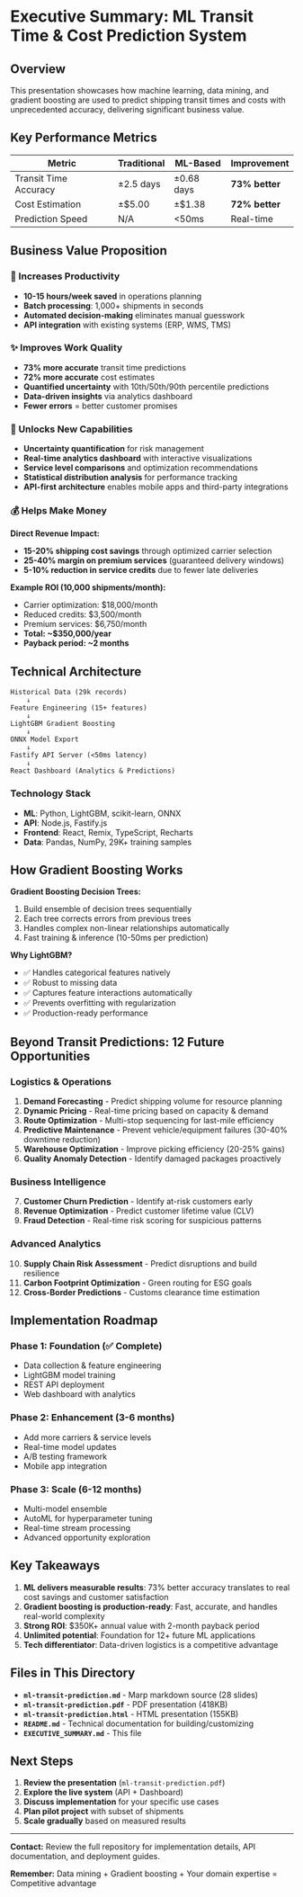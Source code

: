 # Executive Summary: ML Transit Time & Cost Prediction System

## Overview

This presentation showcases how machine learning, data mining, and gradient boosting are used to predict shipping transit times and costs with unprecedented accuracy, delivering significant business value.

## Key Performance Metrics

| Metric                | Traditional | ML-Based   | Improvement    |
| --------------------- | ----------- | ---------- | -------------- |
| Transit Time Accuracy | ±2.5 days   | ±0.68 days | **73% better** |
| Cost Estimation       | ±$5.00      | ±$1.38     | **72% better** |
| Prediction Speed      | N/A         | <50ms      | Real-time      |

## Business Value Proposition

### 🚀 Increases Productivity

- **10-15 hours/week saved** in operations planning
- **Batch processing**: 1,000+ shipments in seconds
- **Automated decision-making** eliminates manual guesswork
- **API integration** with existing systems (ERP, WMS, TMS)

### ✨ Improves Work Quality

- **73% more accurate** transit time predictions
- **72% more accurate** cost estimates
- **Quantified uncertainty** with 10th/50th/90th percentile predictions
- **Data-driven insights** via analytics dashboard
- **Fewer errors** = better customer promises

### 🎯 Unlocks New Capabilities

- **Uncertainty quantification** for risk management
- **Real-time analytics dashboard** with interactive visualizations
- **Service level comparisons** and optimization recommendations
- **Statistical distribution analysis** for performance tracking
- **API-first architecture** enables mobile apps and third-party integrations

### 💰 Helps Make Money

**Direct Revenue Impact:**

- **15-20% shipping cost savings** through optimized carrier selection
- **25-40% margin on premium services** (guaranteed delivery windows)
- **5-10% reduction in service credits** due to fewer late deliveries

**Example ROI (10,000 shipments/month):**

- Carrier optimization: $18,000/month
- Reduced credits: $3,500/month
- Premium services: $6,750/month
- **Total: ~$350,000/year**
- **Payback period: ~2 months**

## Technical Architecture

```
Historical Data (29k records)
    ↓
Feature Engineering (15+ features)
    ↓
LightGBM Gradient Boosting
    ↓
ONNX Model Export
    ↓
Fastify API Server (<50ms latency)
    ↓
React Dashboard (Analytics & Predictions)
```

### Technology Stack

- **ML**: Python, LightGBM, scikit-learn, ONNX
- **API**: Node.js, Fastify.js
- **Frontend**: React, Remix, TypeScript, Recharts
- **Data**: Pandas, NumPy, 29K+ training samples

## How Gradient Boosting Works

**Gradient Boosting Decision Trees:**

1. Build ensemble of decision trees sequentially
2. Each tree corrects errors from previous trees
3. Handles complex non-linear relationships automatically
4. Fast training & inference (10-50ms per prediction)

**Why LightGBM?**

- ✅ Handles categorical features natively
- ✅ Robust to missing data
- ✅ Captures feature interactions automatically
- ✅ Prevents overfitting with regularization
- ✅ Production-ready performance

## Beyond Transit Predictions: 12 Future Opportunities

### Logistics & Operations

1. **Demand Forecasting** - Predict shipping volume for resource planning
2. **Dynamic Pricing** - Real-time pricing based on capacity & demand
3. **Route Optimization** - Multi-stop sequencing for last-mile efficiency
4. **Predictive Maintenance** - Prevent vehicle/equipment failures (30-40% downtime reduction)
5. **Warehouse Optimization** - Improve picking efficiency (20-25% gains)
6. **Quality Anomaly Detection** - Identify damaged packages proactively

### Business Intelligence

7. **Customer Churn Prediction** - Identify at-risk customers early
8. **Revenue Optimization** - Predict customer lifetime value (CLV)
9. **Fraud Detection** - Real-time risk scoring for suspicious patterns

### Advanced Analytics

10. **Supply Chain Risk Assessment** - Predict disruptions and build resilience
11. **Carbon Footprint Optimization** - Green routing for ESG goals
12. **Cross-Border Predictions** - Customs clearance time estimation

## Implementation Roadmap

### Phase 1: Foundation (✅ Complete)

- Data collection & feature engineering
- LightGBM model training
- REST API deployment
- Web dashboard with analytics

### Phase 2: Enhancement (3-6 months)

- Add more carriers & service levels
- Real-time model updates
- A/B testing framework
- Mobile app integration

### Phase 3: Scale (6-12 months)

- Multi-model ensemble
- AutoML for hyperparameter tuning
- Real-time stream processing
- Advanced opportunity exploration

## Key Takeaways

1. **ML delivers measurable results**: 73% better accuracy translates to real cost savings and customer satisfaction
2. **Gradient boosting is production-ready**: Fast, accurate, and handles real-world complexity
3. **Strong ROI**: $350K+ annual value with 2-month payback period
4. **Unlimited potential**: Foundation for 12+ future ML applications
5. **Tech differentiator**: Data-driven logistics is a competitive advantage

## Files in This Directory

- **`ml-transit-prediction.md`** - Marp markdown source (28 slides)
- **`ml-transit-prediction.pdf`** - PDF presentation (418KB)
- **`ml-transit-prediction.html`** - HTML presentation (155KB)
- **`README.md`** - Technical documentation for building/customizing
- **`EXECUTIVE_SUMMARY.md`** - This file

## Next Steps

1. **Review the presentation** (`ml-transit-prediction.pdf`)
2. **Explore the live system** (API + Dashboard)
3. **Discuss implementation** for your specific use cases
4. **Plan pilot project** with subset of shipments
5. **Scale gradually** based on measured results

---

**Contact:** Review the full repository for implementation details, API documentation, and deployment guides.

**Remember:** Data mining + Gradient boosting + Your domain expertise = Competitive advantage
